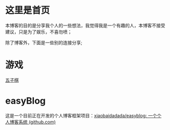 # 这里是首页

本博客的目的是分享我个人的一些想法，我觉得我是一个有趣的人，本博客不接受建议，只是为了娱乐，不喜勿喷；

除了博客外，下面是一些别的连接分享;

# 游戏

[五子棋](https://xiaobaidadada.github.io/v1/wzq/wzq.html)

# easyBlog

这是一个目前正在开发的个人博客框架项目：[xiaobaidadada/easyblog: 一个个人博客系统 (github.com)](https://github.com/xiaobaidadada/easyblog)

